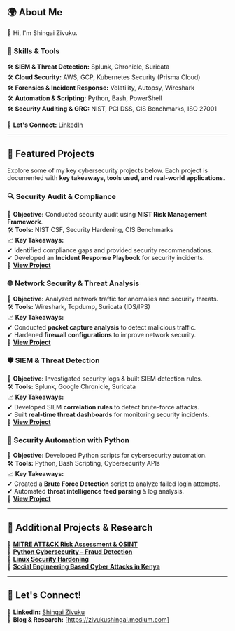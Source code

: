 ## 🌍 About Me  
👋 Hi, I'm Shingai Zivuku.

### 🚀 Skills & Tools  
🛠 **SIEM & Threat Detection:** Splunk, Chronicle, Suricata  
🛠 **Cloud Security:** AWS, GCP, Kubernetes Security (Prisma Cloud)  
🛠 **Forensics & Incident Response:** Volatility, Autopsy, Wireshark  
🛠 **Automation & Scripting:** Python, Bash, PowerShell  
🛠 **Security Auditing & GRC:** NIST, PCI DSS, CIS Benchmarks, ISO 27001  

📩 **Let's Connect:** [LinkedIn](https://linkedin.com/in/shingai-zivuku/)  

---

## 📂 Featured Projects  
Explore some of my key cybersecurity projects below. Each project is documented with **key takeaways, tools used, and real-world applications**.  

### 🔍 Security Audit & Compliance  
📌 **Objective:** Conducted security audit using **NIST Risk Management Framework**.  
🛠 **Tools:** NIST CSF, Security Hardening, CIS Benchmarks  
📈 **Key Takeaways:**  
✔ Identified compliance gaps and provided security recommendations.  
✔ Developed an **Incident Response Playbook** for security incidents.  
🔗 **[View Project](https://github.com/ryptozee/Shingai-Cybersecurity-Portfolio/tree/main/1%20-%20Conduct%20an%20Audit)**  

### 🌐 Network Security & Threat Analysis  
📌 **Objective:** Analyzed network traffic for anomalies and security threats.  
🛠 **Tools:** Wireshark, Tcpdump, Suricata (IDS/IPS)  
📈 **Key Takeaways:**  
✔ Conducted **packet capture analysis** to detect malicious traffic.  
✔ Hardened **firewall configurations** to improve network security.  
🔗 **[View Project](https://github.com/ryptozee/Shingai-Cybersecurity-Portfolio/tree/main/2%20-%20Network%20Security)**  

### 🛡️ SIEM & Threat Detection  
📌 **Objective:** Investigated security logs & built SIEM detection rules.  
🛠 **Tools:** Splunk, Google Chronicle, Suricata  
📈 **Key Takeaways:**  
✔ Developed SIEM **correlation rules** to detect brute-force attacks.  
✔ Built **real-time threat dashboards** for monitoring security incidents.  
🔗 **[View Project](https://github.com/ryptozee/Shingai-Cybersecurity-Portfolio/tree/main/7%20-%20IDS%20%26%20SIEM)**  

### 🤖 Security Automation with Python  
📌 **Objective:** Developed Python scripts for cybersecurity automation.  
🛠 **Tools:** Python, Bash Scripting, Cybersecurity APIs  
📈 **Key Takeaways:**  
✔ Created a **Brute Force Detection** script to analyze failed login attempts.  
✔ Automated **threat intelligence feed parsing** & log analysis.  
🔗 **[View Project](https://github.com/ryptozee/Python-Cybersecurity-Bruteforce-zipfile)**  

---

## 📌 Additional Projects & Research  
🔹 **[MITRE ATT&CK Risk Assessment & OSINT](https://github.com/ryptozee/Cybersecurity-Investigation-Risk-Report)**  
🔹 **[Python Cybersecurity – Fraud Detection](https://github.com/ryptozee/Python-Cybersecurity-Transaction-Fraud)**  
🔹 **[Linux Security Hardening](https://github.com/ryptozee/Shingai-Cybersecurity-Portfolio/tree/main/3%20-%20Linux%20%26%20SQL)**  
🔹 **[Social Engineering Based Cyber Attacks in Kenya](https://ieeexplore.ieee.org/document/9144006)**

---

## 📢 Let's Connect!  
💼 **LinkedIn:** [Shingai Zivuku](https://linkedin.com/in/shingai-zivuku/)  
📜 **Blog & Research:** [https://zivukushingai.medium.com]  
